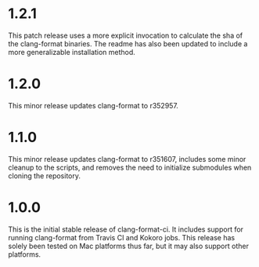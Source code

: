 # 1.2.1

This patch release uses a more explicit invocation to calculate the sha of the clang-format
binaries. The readme has also been updated to include a more generalizable installation method.

# 1.2.0

This minor release updates clang-format to r352957.

# 1.1.0

This minor release updates clang-format to r351607, includes some minor cleanup to the scripts, and
removes the need to initialize submodules when cloning the repository.

# 1.0.0

This is the initial stable release of clang-format-ci. It includes support for running clang-format
from Travis CI and Kokoro jobs. This release has solely been tested on Mac platforms thus far, but
it may also support other platforms.


